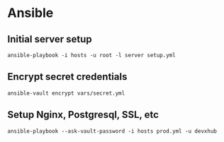 # Ansible

## Initial server setup
```
ansible-playbook -i hosts -u root -l server setup.yml
```
## Encrypt secret credentials
```
ansible-vault encrypt vars/secret.yml
```
## Setup Nginx, Postgresql, SSL, etc
```
ansible-playbook --ask-vault-password -i hosts prod.yml -u devxhub
```
